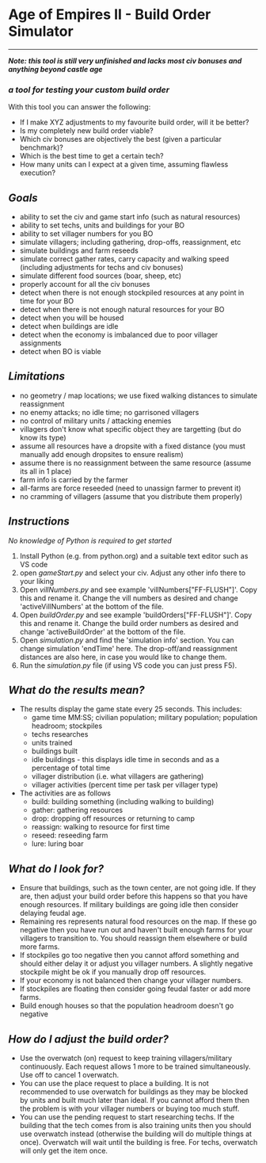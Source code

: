 # **Age of Empires II - Build Order Simulator**

---

***Note: this tool is still very unfinished and lacks most civ bonuses and anything beyond castle age***

### *a tool for testing your custom build order*

With this tool you can answer the following:

- If I make XYZ adjustments to my favourite build order, will it be better?
- Is my completely new build order viable?
- Which civ bonuses are objectively the best (given a particular benchmark)?
- Which is the best time to get a certain tech?
- How many units can I expect at a given time, assuming flawless execution?

## *Goals*

- ability to set the civ and game start info (such as natural resources)
- ability to set techs, units and buildings for your BO
- ability to set villager numbers for you BO
- simulate villagers; including gathering, drop-offs, reassignment, etc
- simulate buildings and farm reseeds
- simulate correct gather rates, carry capacity and walking speed
  (including adjustments for techs and civ bonuses)
- simulate different food sources (boar, sheep, etc)
- properly account for all the civ bonuses
- detect when there is not enough stockpiled resources at any point in time for your BO
- detect when there is not enough natural resources for your BO
- detect when you will be housed
- detect when buildings are idle
- detect when the economy is imbalanced due to poor villager assignments
- detect when BO is viable

## *Limitations*

- no geometry / map locations; we use fixed walking distances to simulate reassignment
- no enemy attacks; no idle time; no garrisoned villagers
- no control of military units / attacking enemies
- villagers don't know what specific object they are targetting (but do know its type)
- assume all resources have a dropsite with a fixed distance 
  (you must manually add enough dropsites to ensure realism)
- assume there is no reassignment between the same resource (assume its all in 1 place)
- farm info is carried by the farmer
- all-farms are force reseeded (need to unassign farmer to prevent it)
- no cramming of villagers (assume that you distribute them properly)

## *Instructions*

*No knowledge of Python is required to get started*

1. Install Python (e.g. from python.org) and a suitable text editor such as VS code
2. open *gameStart.py* and select your civ. Adjust any other info there to your liking
3. Open *villNumbers.py* and see example 'villNumbers["FF-FLUSH"]'. Copy this
   and rename it. Change the vill numbers as desired and change 'activeVillNumbers'
  at the bottom of the file.
4. Open *buildOrder.py* and see example 'buildOrders["FF-FLUSH"]'. Copy this
   and rename it. Change the build order numbers as desired and change 'activeBuildOrder'
  at the bottom of the file.
5. Open *simulation.py* and find the 'simulation info' section. You can change simulation
   'endTime' here. The drop-off/and reassignment distances are also here, in case you 
   would like to change them.
6. Run the *simulation.py* file (if using VS code you can just press F5).

## *What do the results mean?*

- The results display the game state every 25 seconds. This includes:
  - game time MM:SS; civilian population; military population; population headroom; stockpiles
  - techs researches
  - units trained
  - buildings built
  - idle buildings - this displays idle time in seconds and as a percentage of total time
  - villager distribution (i.e. what villagers are gathering)
  - villager activities (percent time per task per villager type)
- The activities are as follows
  - build: building something (including walking to building)
  - gather: gathering resources
  - drop: dropping off resources or returning to camp
  - reassign: walking to resource for first time
  - reseed: reseeding farm
  - lure: luring boar

## *What do I look for?*

- Ensure that buildings, such as the town center, are not going idle. If they are, then
  adjust your build order before this happens so that you have enough resources. If 
  military buildings are going idle then consider delaying feudal age.
- Remaining res represents natural food resources on the map. If these go negative then 
  you have run out and haven't built enough farms for your villagers to transition to.
  You should reassign them elsewhere or build more farms.
- If stockpiles go too negative then you cannot afford something and should either delay
  it or adjust you villager numbers. A slightly negative stockpile might be ok if you
  manually drop off resources.
- If your economy is not balanced then change your villager numbers.
- If stockpiles are floating then consider going feudal faster or add more farms.
- Build enough houses so that the population headroom doesn't go negative

## *How do I adjust the build order?*

- Use the overwatch (on) request to keep training villagers/military continuously. Each
  request allows 1 more to be trained simultaneously. Use off to cancel 1 overwatch.
- You can use the place request to place a building. It is not recommended to use 
  overwatch for buildings as they may be blocked by units and built much later
  than ideal. If you cannot afford them then the problem is with your villager numbers
  or buying too much stuff.
- You can use the pending request to start researching techs. If the building that the 
  tech comes from is also training units then you should use overwatch instead (otherwise 
  the building will do multiple things at once). Overwatch will wait until the 
  building is free. For techs, overwatch will only get the item once.
  
